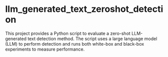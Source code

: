 # llm_generated_text_zeroshot_detection
This project provides a Python script to evaluate a zero-shot LLM-generated text detection method. The script uses a large language model (LLM) to perform detection and runs both white-box and black-box experiments to measure performance.
